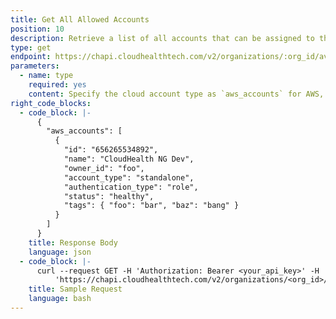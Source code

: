 ```yaml
---
title: Get All Allowed Accounts
position: 10
description: Retrieve a list of all accounts that can be assigned to the organization. If your organization is in FlexOrgs, then only accounts assigned to the organization's parent organizations are retrieved.
type: get
endpoint: https://chapi.cloudhealthtech.com/v2/organizations/:org_id/available_accounts
parameters:
  - name: type
    required: yes
    content: Specify the cloud account type as `aws_accounts` for AWS, `azure_subscriptions` for Azure, `gcp_compute_projects` for GCP, `data_center_accounts` for Data Center, or `vmware_csp_organizations` for VMware Cloud.
right_code_blocks:
  - code_block: |-
      {
        "aws_accounts": [
          {
            "id": "656265534892",
            "name": "CloudHealth NG Dev",
            "owner_id": "foo",
            "account_type": "standalone",
            "authentication_type": "role",
            "status": "healthy",
            "tags": { "foo": "bar", "baz": "bang" }
          }
        ]
      }
    title: Response Body
    language: json
  - code_block: |-
      curl --request GET -H 'Authorization: Bearer <your_api_key>' -H 'Content-Type: application/json' -d  
          'https://chapi.cloudhealthtech.com/v2/organizations/<org_id>/available_accounts?type=aws_accounts'
    title: Sample Request
    language: bash
---
```

